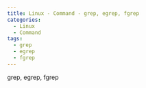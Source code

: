 ```yaml
---
title: Linux - Command - grep, egrep, fgrep
categories:
  - Linux
  - Command
tags:
  - grep
  - egrep
  - fgrep
---
```


grep, egrep, fgrep

<!--more-->


